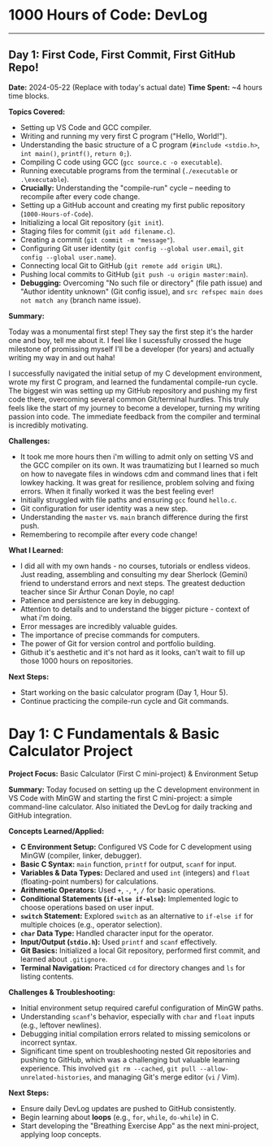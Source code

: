 # 1000 Hours of Code: DevLog

---

## Day 1: First Code, First Commit, First GitHub Repo!

**Date:** 2024-05-22 (Replace with today's actual date)
**Time Spent:** ~4 hours time blocks.

**Topics Covered:**

* Setting up VS Code and GCC compiler.
* Writing and running my very first C program ("Hello, World!").
* Understanding the basic structure of a C program (`#include <stdio.h>`, `int main()`, `printf()`, `return 0;`).
* Compiling C code using GCC (`gcc source.c -o executable`).
* Running executable programs from the terminal (`./executable` or `.\executable`).
* **Crucially:** Understanding the "compile-run" cycle – needing to recompile after every code change.
* Setting up a GitHub account and creating my first public repository (`1000-Hours-of-Code`).
* Initializing a local Git repository (`git init`).
* Staging files for commit (`git add filename.c`).
* Creating a commit (`git commit -m "message"`).
* Configuring Git user identity (`git config --global user.email`, `git config --global user.name`).
* Connecting local Git to GitHub (`git remote add origin URL`).
* Pushing local commits to GitHub (`git push -u origin master:main`).
* **Debugging:** Overcoming "No such file or directory" (file path issue) and "Author identity unknown" (Git config issue), and `src refspec main does not match any` (branch name issue).

**Summary:**

Today was a monumental first step!
They say the first step it's the harder one and boy, tell me about it. I feel like I sucessfully crossed the huge milestone of promissing myself I'll be a developer (for years) and actually writing my way in and out haha!

 I successfully navigated the initial setup of my C development environment, wrote my first C program, and learned the fundamental compile-run cycle. The biggest win was setting up my GitHub repository and pushing my first code there, overcoming several common Git/terminal hurdles. This truly feels like the start of my journey to become a developer, turning my writing passion into code. The immediate feedback from the compiler and terminal is incredibly motivating.

**Challenges:**

* It took me more hours then i'm willing to admit only on setting VS and the GCC compiler on its own. It was traumatizing but I learned so much on how to navegate files in windows cdm and command lines that i felt lowkey hacking. It was great for resilience, problem solving and fixing errors. When it finally worked it was the best feeling ever!
* Initially struggled with file paths and ensuring `gcc` found `hello.c`.
* Git configuration for user identity was a new step.
* Understanding the `master` vs. `main` branch difference during the first push.
* Remembering to recompile after every code change!

**What I Learned:**

* I did all with my own hands - no courses, tutorials or endless videos. Just reading, assembling and consulting my dear Sherlock (Gemini) friend to understand errors and next steps. The greatest deduction teacher since Sir Árthur Conan Doyle, no cap!
* Patience and persistence are key in debugging.
* Attention to details and to understand the bigger picture - context of what i'm doing.
* Error messages are incredibly valuable guides.
* The importance of precise commands for computers.
* The power of Git for version control and portfolio building.
* Github it's aesthetic and it's not hard as it looks, can't wait to fill up those 1000 hours on repositories.

**Next Steps:**

* Start working on the basic calculator program (Day 1, Hour 5).
* Continue practicing the compile-run cycle and Git commands.

# Day 1: C Fundamentals & Basic Calculator Project

**Project Focus:** Basic Calculator (First C mini-project) & Environment Setup

**Summary:**
Today focused on setting up the C development environment in VS Code with MinGW and starting the first C mini-project: a simple command-line calculator. Also initiated the DevLog for daily tracking and GitHub integration.

**Concepts Learned/Applied:**
* **C Environment Setup:** Configured VS Code for C development using MinGW (compiler, linker, debugger).
* **Basic C Syntax:** `main` function, `printf` for output, `scanf` for input.
* **Variables & Data Types:** Declared and used `int` (integers) and `float` (floating-point numbers) for calculations.
* **Arithmetic Operators:** Used `+`, `-`, `*`, `/` for basic operations.
* **Conditional Statements (`if-else if-else`):** Implemented logic to choose operations based on user input.
* **`switch` Statement:** Explored `switch` as an alternative to `if-else if` for multiple choices (e.g., operator selection).
* **`char` Data Type:** Handled character input for the operator.
* **Input/Output (`stdio.h`):** Used `printf` and `scanf` effectively.
* **Git Basics:** Initialized a local Git repository, performed first commit, and learned about `.gitignore`.
* **Terminal Navigation:** Practiced `cd` for directory changes and `ls` for listing contents.

**Challenges & Troubleshooting:**
* Initial environment setup required careful configuration of MinGW paths.
* Understanding `scanf`'s behavior, especially with `char` and `float` inputs (e.g., leftover newlines).
* Debugging initial compilation errors related to missing semicolons or incorrect syntax.
* Significant time spent on troubleshooting nested Git repositories and pushing to GitHub, which was a challenging but valuable learning experience. This involved `git rm --cached`, `git pull --allow-unrelated-histories`, and managing Git's merge editor (`vi` / Vim).

**Next Steps:**
* Ensure daily DevLog updates are pushed to GitHub consistently.
* Begin learning about **loops** (e.g., `for`, `while`, `do-while`) in C.
* Start developing the "Breathing Exercise App" as the next mini-project, applying loop concepts.